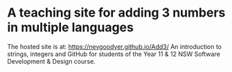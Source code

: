 # A teaching site for adding 3 numbers in multiple languages
The hosted site is at: https://nevgoodyer.github.io/Add3/
An introduction to strings, integers and GitHub for students of the Year 11 &amp; 12 NSW Software Development &amp; Design course.

